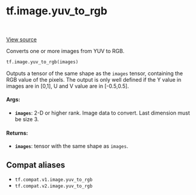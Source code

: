 <div itemscope itemtype="http://developers.google.com/ReferenceObject">
<meta itemprop="name" content="tf.image.yuv_to_rgb" />
<meta itemprop="path" content="Stable" />
</div>

# tf.image.yuv_to_rgb

<!-- Insert buttons and diff -->

<table class="tfo-notebook-buttons tfo-api" align="left">
</table>

<a target="_blank" href="/code/stable/tensorflow/python/ops/image_ops_impl.py">View source</a>



Converts one or more images from YUV to RGB.

``` python
tf.image.yuv_to_rgb(images)
```



<!-- Placeholder for "Used in" -->

Outputs a tensor of the same shape as the `images` tensor, containing the RGB
value of the pixels.
The output is only well defined if the Y value in images are in [0,1],
U and V value are in [-0.5,0.5].

#### Args:


* <b>`images`</b>: 2-D or higher rank. Image data to convert. Last dimension must be
  size 3.


#### Returns:


* <b>`images`</b>: tensor with the same shape as `images`.

## Compat aliases

* `tf.compat.v1.image.yuv_to_rgb`
* `tf.compat.v2.image.yuv_to_rgb`

